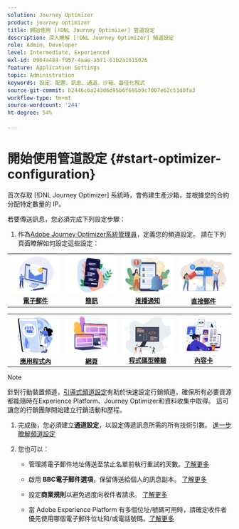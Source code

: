 ```yaml
---
solution: Journey Optimizer
product: journey optimizer
title: 開始使用 [!DNL Journey Optimizer] 管道設定
description: 深入瞭解 [!DNL Journey Optimizer] 頻道設定
role: Admin, Developer
level: Intermediate, Experienced
exl-id: 0964a484-f957-4aae-a571-61b2a1615026
feature: Application Settings
topic: Administration
keywords: 設定、配置、訊息、通道、沙箱、最佳化程式
source-git-commit: b2446c6a243d6d95b6f695b9c7007e62c51d8fa3
workflow-type: tm+mt
source-wordcount: '244'
ht-degree: 54%

---
```



# 開始使用管道設定 {#start-optimizer-configuration}

首次存取 [!DNL Journey Optimizer] 系統時，會佈建生產沙箱，並根據您的合約分配特定數量的 IP。


若要傳送訊息，您必須完成下列設定步驟：

1. 作為[Adobe Journey Optimizer系統管理員](../start/path/administrator.md)，定義您的頻道設定。 請在下列頁面瞭解如何設定這些設定：

<table style="table-layout:fixed"><tr style="border: 0;">
<td><a href="../email/get-started-email-config.md"><img alt="電子郵件" src="../channels/assets/do-not-localize/email.png"></a>
<div align="center"><a href="../email/get-started-email-config.md"><strong>電子郵件</strong></a></div></td>
<td><a href="../sms/sms-configuration.md"><img alt="簡訊" src="../channels/assets/do-not-localize/sms.png"></a>
<div align="center"><a href="../sms/sms-configuration.md"><strong>簡訊</strong></a></div></td>
<td><a href="../push/push-configuration.md"><img alt="推播" src="../channels/assets/do-not-localize/push.png"></a>
<div align="center"><a href="../push/push-configuration.md"><strong>推播通知</strong></a></div></td>
<td><a href="../direct-mail/direct-mail-configuration.md"><img alt="直接郵件" src="../channels/assets/do-not-localize/direct-mail.jpg"></a>
<div align="center"><a href="../direct-mail/direct-mail-configuration.md"><strong>直接郵件</strong></a></div></td>
</tr></table>

<table style="table-layout:fixed"><tr style="border: 0;">
<td><a href="../in-app/inapp-configuration.md"><img alt="應用程式內" src="../channels/assets/do-not-localize/inapp.jpg"></a>
<div align="center"><a href="../in-app/inapp-configuration.md"><strong>應用程式內</strong></a></div></td>
<td><a href="../web/web-configuration.md"><img alt="網頁" src="../channels/assets/do-not-localize/web.jpg"></a>
<div align="center"><a href="../web/web-configuration.md"><strong>網頁</strong></a></div></td>
<td><a href="../code-based/code-based-configuration.md"><img alt="程式碼型體驗" src="../channels/assets/do-not-localize/code.png"></a>
<div align="center"><a href="../code-based/code-based-configuration.md"><strong>程式碼型體驗</strong></a></div></td>
<td><a href="../content-card/content-card-configuration-prereq.md"><img alt="內容卡" src="../channels/assets/do-not-localize/cards.png"></a>
<div align="center"><a href="../content-card/content-card-configuration-prereq.md"><strong>內容卡</strong></a></div></td>
</tr></table>

>[!NOTE]
>
>針對行動裝置頻道，[引導式頻道設定](set-mobile-config.md)有助於快速設定行銷頻道，確保所有必要資源都能隨時在Experience Platform、Journey Optimizer和資料收集中取得。 這可讓您的行銷團隊開始建立行銷活動和歷程。

1. 完成後，您必須建立&#x200B;**通道設定**，以設定傳遞訊息所需的所有技術引數。 [進一步瞭解頻道設定](channel-surfaces.md)

1. 您也可以：

   * 管理將電子郵件地址傳送至禁止名單前執行重試的天數。[了解更多](manage-suppression-list.md)

   * 啟用 **BBC電子郵件選項**，保留傳送給個人的訊息副本。 [了解更多](archiving-support.md#enable-bcc)

   * 設定&#x200B;**商業規則**&#x200B;以避免過度向收件者請求。 [了解更多](../configuration/rule-sets.md)

   * 當 Adobe Experience Platform 有多個位址/號碼可用時，請確定收件者優先使用哪個電子郵件位址和/或電話號碼。[了解更多](primary-email-addresses.md)
